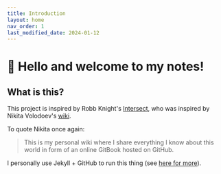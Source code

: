 ```yaml
---
title: Introduction
layout: home
nav_order: 1
last_modified_date: 2024-01-12
---
```


# 👋 Hello and welcome to my notes!

## What is this?

This project is inspired by Robb Knight's [Intersect](https://intersect.rknight.me/), who was inspired by Nikita Volodoev's [wiki](https://wiki.nikitavoloboev.xyz/).

To quote Nikita once again:

> This is my personal wiki where I share everything I know about this world in form of an online GitBook hosted on GitHub.

I personally use Jekyll + GitHub to run this thing (see [here for more](/docs/meta)).